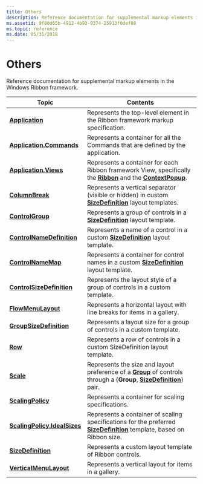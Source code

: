```yaml
---
title: Others
description: Reference documentation for supplemental markup elements in the Windows Ribbon framework.
ms.assetid: 9f80d65b-4912-4b93-9374-25913f0def08
ms.topic: reference
ms.date: 05/31/2018
---
```


# Others

Reference documentation for supplemental markup elements in the Windows Ribbon framework.



| Topic                                                                              | Contents                                                                                                                                                                                                       |
|------------------------------------------------------------------------------------|----------------------------------------------------------------------------------------------------------------------------------------------------------------------------------------------------------------|
| [**Application**](windowsribbon-element-application.md)                           | Represents the top-level element in the Ribbon framework markup specification.<br/>                                                                                                                      |
| [**Application.Commands**](windowsribbon-element-application-commands.md)         | Represents a container for all the Commands that are defined by the application.<br/>                                                                                                                    |
| [**Application.Views**](windowsribbon-element-application-views.md)               | Represents a container for each Ribbon framework View, specifically the [**Ribbon**](windowsribbon-element-ribbon.md) and the [**ContextPopup**](windowsribbon-element-contextpopup.md).<br/>          |
| [**ColumnBreak**](windowsribbon-element-columnbreak.md)                           | Represents a vertical separator (visible or hidden) in custom [**SizeDefinition**](windowsribbon-element-sizedefinition.md) layout templates.<br/>                                                      |
| [**ControlGroup**](windowsribbon-element-controlgroup.md)                         | Represents a group of controls in a [**SizeDefinition**](windowsribbon-element-sizedefinition.md) layout template.<br/>                                                                                 |
| [**ControlNameDefinition**](windowsribbon-element-controlnamedefinition.md)       | Represents a name of a control in a custom [**SizeDefinition**](windowsribbon-element-sizedefinition.md) layout template.<br/>                                                                          |
| [**ControlNameMap**](windowsribbon-element-controlnamemap.md)                     | Represents a container for control names in a custom [**SizeDefinition**](windowsribbon-element-sizedefinition.md) layout template.<br/>                                                                |
| [**ControlSizeDefinition**](windowsribbon-element-controlsizedefinition.md)       | Represents the layout style of a group of controls in a custom template.<br/>                                                                                                                            |
| [**FlowMenuLayout**](windowsribbon-element-flowmenulayout.md)                     | Represents a horizontal layout with line breaks for items in a gallery.<br/>                                                                                                                             |
| [**GroupSizeDefinition**](windowsribbon-element-groupsizedefinition.md)           | Represents a layout size for a group of controls in a custom template.<br/>                                                                                                                              |
| [**Row**](windowsribbon-element-row.md)                                           | Represents a row of controls in a custom SizeDefinition layout template.<br/>                                                                                                                            |
| [**Scale**](windowsribbon-element-scale.md)                                       | Represents the size and layout preference of a [**Group**](windowsribbon-element-group.md) of controls through a {**Group**, [**SizeDefinition**](windowsribbon-element-sizedefinition.md)} pair.<br/> |
| [**ScalingPolicy**](windowsribbon-element-scalingpolicy.md)                       | Represents a container for scaling specifications.<br/>                                                                                                                                                  |
| [**ScalingPolicy.IdealSizes**](windowsribbon-element-scalingpolicy-idealsizes.md) | Represents a container of scaling specifications for the preferred [**SizeDefinition**](windowsribbon-element-sizedefinition.md) template, based on Ribbon size.<br/>                                   |
| [**SizeDefinition**](windowsribbon-element-sizedefinition.md)                     | Represents a custom layout template of Ribbon controls. <br/>                                                                                                                                            |
| [**VerticalMenuLayout**](windowsribbon-element-verticalmenulayout.md)             | Represents a vertical layout for items in a gallery.<br/>                                                                                                                                                |



 

 

 





